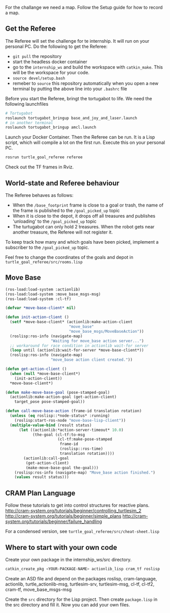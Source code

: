 For the challange we need a map. Follow the Setup guide for how to record a map.

## Get the Referee 
The Referee will set the challenge for te internship. It will run on your personal PC. Do the following to get the Referee: 
* `git pull` the repository
* start the headless docker container
* go to the `internship_ws` and build the workspace with `catkin_make`.  This will be the workspace for your code.
* `source devel/setup.bash`
* remeber to `source` this repository automatically when you open a new terminal by putting the above line into your `.bashrc` file

Before you start the Referee, bringt the tortugabot to life. We need the following launchfiles
```bash
# Tortugabot
roslaunch tortugabot_bringup base_and_joy_and_laser.launch
# in another terminal
roslaunch tortugabot_bringup amcl.launch
```
Launch your Docker Container. Then the Referee can be run.  It is a Lisp script, which will compile a lot on the first run. Execute this on your personal PC.
```bash
rosrun turtle_goal_referee referee
```
Check out the TF frames in Rviz.

## World-state and Referee behaviour 

The Referee behaves as follows:
* When the `/base_footprint` frame is close to a goal or trash, the name of the frame is published to the `/goal_picked_up` topic
* When it is close to the depot, it drops off all treasures and publishes 'unloading' to the  `/goal_picked_up` topic
* The turtugabot can only hold 2 treasures. When the robot gets near another treasure, the Referee will not register it.

To keep track how many and which goals have been picked, implement a subscriber to the `/goal_picked_up` topic.

Feel free to change the coordinates of the goals and depot in `turtle_goal_referee/src/rooms.lisp`


## Move Base
```lisp
(ros-load:load-system :actionlib)
(ros-load:load-system :move_base_msgs-msg)
(ros-load:load-system :cl-tf)

(defvar *move-base-client* nil)

(defun init-action-client ()
  (setf *move-base-client* (actionlib:make-action-client
                            "move_base"
                            "move_base_msgs/MoveBaseAction"))
  (roslisp:ros-info (navigate-map)
                    "Waiting for move_base action server...")
  ;; workaround for race condition in actionlib wait-for server
  (loop until (actionlib:wait-for-server *move-base-client*))
  (roslisp:ros-info (navigate-map) 
                    "move_base action client created."))

(defun get-action-client ()
  (when (null *move-base-client*)
    (init-action-client))
  *move-base-client*)

(defun make-move-base-goal (pose-stamped-goal)
  (actionlib:make-action-goal (get-action-client)
    target_pose pose-stamped-goal))

(defun call-move-base-action (frame-id translation rotation)
  (unless (eq roslisp::*node-status* :running)
    (roslisp:start-ros-node "move-base-lisp-client"))
  (multiple-value-bind (result status)
      (let ((actionlib:*action-server-timeout* 10.0)
            (the-goal (cl-tf:to-msg 
                       (cl-tf:make-pose-stamped
                        frame-id
                        (roslisp::ros-time)
                        translation rotation))))
        (actionlib:call-goal
         (get-action-client)
         (make-move-base-goal the-goal)))
    (roslisp:ros-info (navigate-map) "Move_base action finished.")
    (values result status)))
```

## CRAM Plan Language
Follow these tutorials to get into control structures for reactive plans.
http://cram-system.org/tutorials/beginner/controlling_turtlesim_2
http://cram-system.org/tutorials/beginner/simple_plans
http://cram-system.org/tutorials/beginner/failure_handling

For a condensed version, see `turtle_goal_referee/src/cheat-sheet.lisp`

## Where to start with your own code
Create your own package in the internship_ws/src directory.
```bash
catkin_create_pkg <YOUR-PACKAGE-NAME> actionlib_lisp cram_tf roslisp
```
Create an ASD file and depend on the packages roslisp, cram-language, actionlib, turtle_actionlib-msg, turtlesim-srv, turtlesim-msg, cl-tf, cl-tf2, cram-tf, move_base_msgs-msg

Create the `src` directory for the Lisp project. Then create `package.lisp` in the src directory and fill it. Now you can add your own files.